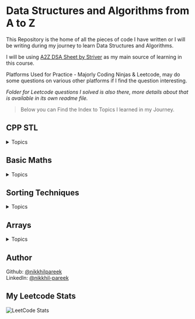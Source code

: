 # Data Structures and Algorithms from A to Z

This Repository is the home of all the pieces of code I have written or I will be writing during my journey to learn Data Structures and Algorithms. <br>

I will be using [A2Z DSA Sheet by Striver](https://takeuforward.org/strivers-a2z-dsa-course/strivers-a2z-dsa-course-sheet-2) as my main source of learning in this course.

Platforms Used for Practice - Majorly Coding Ninjas & Leetcode, may do some questions on various other platforms if I find the question interesting.

*Folder for Leetcode questions I solved is also there, more details about that is available in its own readme file.*

> Below you can Find the Index to Topics I learned in my Journey.

## CPP STL
<details>
<summary>Topics</summary>

- Pair  
- Vector  
- List  
- Deque  
- Stack  
- Queue (basic queue, Priority Queue, Minimum Heap)  
- Set (basic set, multiset, unordered_set)  
- Map (basic map, multimap, unordered_map)  

</details>

## Basic Maths
<details>
<summary>Topics</summary>

- Digit Extraction  
- Reverse a Number  
- Check Palindrome  
- Armstrong Number  
- Print All Divisors  
- Check Prime Numbers  
- GCD/HCF - best approach using Modified Euclidean Algorithm  

</details>

## Sorting Techniques
<details>
<summary>Topics</summary>

- Bubble Sort  
- Selection Sort  
- Insertion Sort  
- Merge Sort  
- Quick Sort  
- Recursive Bubble Sort  
- Recursive Insertion Sort  

> Project Idea: Sorting Visualizer using CPP only  

</details>

## Arrays
<details>
<summary>Topics</summary>

- Find Largest Element in Array (Brute Force & Optimal Solution)  
- Find Second Largest Element in Array (Brute Force, Better & Optimal Solution)  
- Check Array is Sorted or Not  
- Remove Duplicates in-place from a Sorted Array (Brute Force & Optimal Solution)  
- Left Rotate Array by One Place  
- Left Rotate Array by D Places (Brute Force & Optimal Solution)  
- Move All Zeroes to End (Brute Force & Optimal Solution)  
- Linear Search  
- Right Rotate by One Place  
- Right Rotate by D Places (Brute Force & Optimal Solution)  
- Union of two Sorted Arrays (Brute Force Solution)  
- Union of two Sorted Arrays (Optimal Solution)  
- Intersection of two Sorted Arrays (Brute Force & Optimal Solution)  
- Finding Missing Number in an Array (Brute Force, Better, Optimal 1 & Optimal 2 Solution)  
- Maximum Consecutive Ones in an Array of 0s and 1s  
- Find Number that Appears only once in an Array where all other numbers appear twice  
- Find Longest Subarray with Sum K in a Positive Only Array (Brute Force, Better & Optimal solution)  
- Find Longest Subarray with Sum K in an Array (Brute Force & Optimal solution)
- Two Sum (Brute Force, Better, Optimal Solution)
- Sort an Array of 0s, 1s and 2s **Dutch National Flag Algorithm**
- Maximum Subarray Sum (Brute Force & Optimal Solution) **Kadane's Algorithm**
- Majority Element >N/2 **Moore's Voting Algorithm**
- Count Subarrays with XOR K (Brute Force & Optimal Solution)
- Best Time to Buy & Sell Stocks
- Rearrange Elements by Alternate Sign - Equal Positive & Negatives (Brute Force & Optimal Solution)
- Rearrange Elements by Alternate Sign - Unequal Positive & Negatives
- Next Permutation (Brute Force Explanation, STL & Optimal Solution)
- Leaders in Array (Brute Force & Optimal Solution)
- Longest Consecutive Sequence (Better & Optimal Solution)
- Number of Subarrays with Sum K (Brute Force & Optimal Solution)
- Set MAtrix Zeroes (Brute Force)
- Pascal's Triangle 1: Print element of Triangle by row and column number 
- Pascal's Triangle 2: Print nth row of Triangle
- Pascal's Triangle 3: Print entire Triangle
- Majority Element >n/3 **Modified Moore's Voting Algorithm**
- Three Sum (Brute Force, Better & Optimal Solution)
- Four Sum
- Maximum Product Subarray

// To be Uploaded
- Set Matrix Zeroes (Better)
- Set Matrix Zeroes (Optimal Solution)
- Rotate Matrix by 90 degrees (Brute Force & Optimal Solution)
- Spiral Traversal of Matrix
- Count Inversions in Array (Brute Force & Optimal Solution)
- Reverse Pairs
- Merge Overlapping Intervals (Brute Force & Optimal Solution)
- Merge Two Sorted Array (Brute Force, Better & Optimal Solution)
- Repeating & Missing Number (Brute Force, Better, Optimal 1 using Sum & Optimal 2 using XOR)
  
</details>

## Author
Github: [@nikkhilpareek](https://www.github.com/nikkhilpareek) <br>
LinkedIn: [@nikkhil-pareek](https://www.linkedin.com/in/nikkhil-pareek/)

## My Leetcode Stats
![LeetCode Stats](https://leetcard.jacoblin.cool/Nikkhil-Pareek?theme=dark&font=Archivo)
